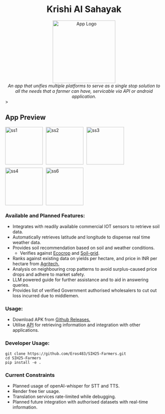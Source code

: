 # <center>Krishi AI Sahayak</center>
<div align="center">
  <img src="https://i.imghippo.com/files/KTFy7644Hak.png" alt="App Logo" width="200"/>
</div>
<div align="center">
  <em>An app that unifies multiple platforms to serve as a single stop solution to all the needs that a farmer can have, servicable via API or android application.</em>
</div>>

## App Preview
<div style="display: flex; flex-wrap: wrap; gap: 10px;">
  <img src="https://i.imghippo.com/files/QcQ4158Ngw.jpg" alt="ss1" width="120"/>
  <img src="https://i.imghippo.com/files/FGaL2314KdM.jpg" alt="ss2" width="120"/>
  <img src="https://i.imghippo.com/files/Cj2755Vg.jpg" alt="ss3" width="120"/>
  <img src="https://i.imghippo.com/files/PQT3900SE.jpg" alt="ss4" width="120"/>
  <img src="https://i.imghippo.com/files/xesy7455fM.jpg" alt="ss6" width="120"/>
</div>

### Available and Planned Features:
- Integrates with readily available commercial IOT sensors to retrieve soil data.
- Automatically retrieves latitude and longitude to dispense real time weather data.
- Provides soil recommendation based on soil and weather conditions.
    - Verifies against [Ecocrop](https://github.com/OpenCLIM/ecocrop/blob/main/EcoCrop_DB.csv) and [Soil-grid](https://www.isric.org/explore/soilgrids).
- Ranks against existing data on yields per hectare, and price in INR per hectare from [Agritech.](https://agritech.tnau.ac.in/agriculture/agri_costofcultivation_indexpage12.html)
- Analysis on neighbouring crop patterns to avoid surplus-caused price drops and adhere to market safety.
- LLM powered guide for further assistance and to aid in answering queries.
- Provides list of verified Government authorised wholesalers to cut out loss incurred due to middlemen.
### Usage:
- Download APK from [Github Releases.](https://github.com/Eros483/SIH25-Farmers/releases)
- Utilise [API](https://sih25-farmers.onrender.com/) for retrieving information and integration with other applications.

### Developer Usage:
```
git clone https://github.com/Eros483/SIH25-Farmers.git
cd SIH25-Farmers
pip install -e .
```

### Current Constraints
- Planned usage of openAI-whisper for STT and TTS.
- Render free tier usage.
- Translation services rate-limited while debugging.
- Planned future integration with authorised datasets with real-time information.

